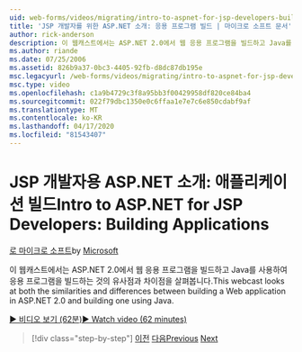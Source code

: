 ```yaml
---
uid: web-forms/videos/migrating/intro-to-aspnet-for-jsp-developers-building-applications
title: 'JSP 개발자를 위한 ASP.NET 소개: 응용 프로그램 빌드 | 마이크로 소프트 문서'
author: rick-anderson
description: 이 웹캐스트에서는 ASP.NET 2.0에서 웹 응용 프로그램을 빌드하고 Java를 사용하여 응용 프로그램을 빌드하는 것의 유사점과 차이점을 살펴봅니다.
ms.author: riande
ms.date: 07/25/2006
ms.assetid: 826b9a37-0bc3-4405-92fb-d8dc87db195e
msc.legacyurl: /web-forms/videos/migrating/intro-to-aspnet-for-jsp-developers-building-applications
msc.type: video
ms.openlocfilehash: c1a9b4729c3f8a95bb3f00429958df820ce84ba4
ms.sourcegitcommit: 022f79dbc1350e0c6ffaa1e7e7c6e850cdabf9af
ms.translationtype: MT
ms.contentlocale: ko-KR
ms.lasthandoff: 04/17/2020
ms.locfileid: "81543407"
---
```

# <a name="intro-to-aspnet-for-jsp-developers-building-applications"></a><span data-ttu-id="d48b3-103">JSP 개발자용 ASP.NET 소개: 애플리케이션 빌드</span><span class="sxs-lookup"><span data-stu-id="d48b3-103">Intro to ASP.NET for JSP Developers: Building Applications</span></span>

<span data-ttu-id="d48b3-104">[로 마이크로 소프트](https://github.com/microsoft)</span><span class="sxs-lookup"><span data-stu-id="d48b3-104">by [Microsoft](https://github.com/microsoft)</span></span>

<span data-ttu-id="d48b3-105">이 웹캐스트에서는 ASP.NET 2.0에서 웹 응용 프로그램을 빌드하고 Java를 사용하여 응용 프로그램을 빌드하는 것의 유사점과 차이점을 살펴봅니다.</span><span class="sxs-lookup"><span data-stu-id="d48b3-105">This webcast looks at both the similarities and differences between building a Web application in ASP.NET 2.0 and building one using Java.</span></span>

[<span data-ttu-id="d48b3-106">&#9654; 비디오 보기 (62분)</span><span class="sxs-lookup"><span data-stu-id="d48b3-106">&#9654; Watch video (62 minutes)</span></span>](https://channel9.msdn.com/Blogs/ASP-NET-Site-Videos/intro-to-aspnet-for-jsp-developers-building-applications)

> [!div class="step-by-step"]
> <span data-ttu-id="d48b3-107">[이전](intro-to-aspnet-for-jsp-developers-welcome-to-aspnet-20.md)
> [다음](intro-to-aspnet-for-coldfusion-developers-adding-aspnet-to-your-repertoire.md)</span><span class="sxs-lookup"><span data-stu-id="d48b3-107">[Previous](intro-to-aspnet-for-jsp-developers-welcome-to-aspnet-20.md)
[Next](intro-to-aspnet-for-coldfusion-developers-adding-aspnet-to-your-repertoire.md)</span></span>
